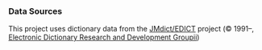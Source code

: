 



### Data Sources
This project uses dictionary data from the [JMdict/EDICT](https://www.edrdg.org/wiki/index.php/JMdict-EDICT_Dictionary_Project)
project (© 1991–, [Electronic Dictionary Research and Development Groupii](https://www.edrdg.org/))
